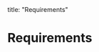 <frontmatter>
title: "Requirements"
</frontmatter>

<link rel="stylesheet" href="{{baseUrl}}/css/textbook.css">

<div class="website-content" id="all">

# Requirements

<div id="main">

<include src="introduction/embed.md" boilerplate  />
<include src="nonFunctionalRequirements/embed.md" boilerplate  />
<include src="prioritizing/embed.md" boilerplate  />
<include src="quality/embed.md" boilerplate  />

</div>

</div>
